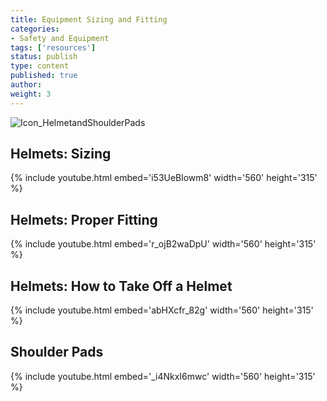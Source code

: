 ```yaml
---
title: Equipment Sizing and Fitting
categories:
- Safety and Equipment
tags: ['resources']
status: publish
type: content
published: true
author: 
weight: 3
---
```

![Icon_HelmetandShoulderPads](http://mvcowboysfootball.files.wordpress.com/1953/09/icon_helmetandshoulderpads.jpg)

## **Helmets: Sizing**

{% include youtube.html embed='i53UeBlowm8' width='560' height='315' %}

## **Helmets: Proper Fitting**  

{% include youtube.html embed='r\_ojB2waDpU' width='560' height='315' %}

## **Helmets: How to Take Off a Helmet**  

{% include youtube.html embed='abHXcfr\_82g' width='560' height='315' %}

## **Shoulder Pads**  

{% include youtube.html embed='\_i4NkxI6mwc' width='560' height='315' %}

